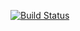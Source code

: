 [![Build Status](https://travis-ci.org/eugenix/MongoODM.png?branch=master)](https://travis-ci.org/eugenix/MongoODM)

